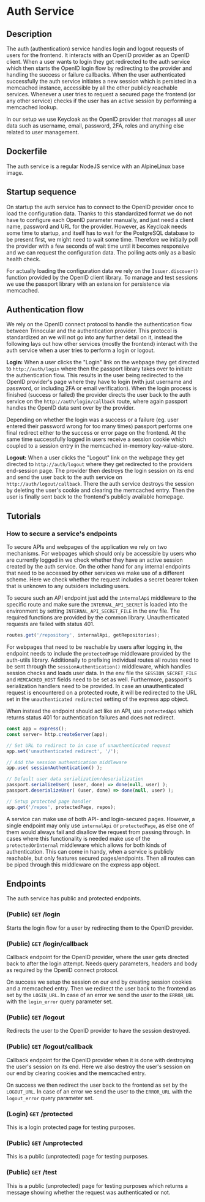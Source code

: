 
# Auth Service

## Description

The auth (authentication) service handles login and logout requests of users for the
frontend. It interacts with an OpenID provider as an OpenID client. When a user wants
to login they get redirected to the auth service which then starts the OpenID login
flow by redirecting to the provider and handling the success or failure callbacks.
When the user authenticated successfully the auth service initiates a new session
which is persisted in a memcached instance, accessible by all the other publicly
reachable services. Whenever a user tries to request a secured page the frontend (or
any other service) checks if the user has an active session by performing a memcached
lookup.

In our setup we use Keycloak as the OpenID provider that manages all user data such as
username, email, password, 2FA, roles and anything else related to user management.

## Dockerfile

The auth service is a regular NodeJS service with an AlpineLinux base image.

## Startup sequence

On startup the auth service has to connect to the OpenID provider once to load the 
configuration data. Thanks to this standardized format we do not have to configure
each OpenID parameter manually, and just need a client name, password and URL for the
provider. However, as Keycloak needs some time to startup, and itself has to wait for
the PostgreSQL database to be present first, we might need to wait some time.
Therefore we initially poll the provider with a few seconds of wait time until it 
becomes responsive and we can request the configuration data. The polling acts only
as a basic health check.

For actually loading the configuration data we rely on the `Issuer.discover()` function
provided by the OpenID client library. To manage and test sessions we use the passport
library with an extension for persistence via memcached.

## Authentication flow

We rely on the OpenID connect protocol to handle the authentication flow between 
Trinocular and the authentication provider. This protocol is standardized an we
will not go into any further detail on it, instead the following lays out how
other services (mostly the frontend) interact with the auth service when a user
tries to perform a login or logout.

__Login:__ When a user clicks the "Login" link on the webpage they get directed to
`http://auth/login` where then the passport library takes over to initiate the 
authentication flow. This results in the user being redirected to the OpenID provider's
page where they have to login (with just username and password, or including 2FA or 
email verification). When the login process is finished (success or failed) the
provider directs the user back to the auth service on the `http://auth/login/callback`
route, where again passport handles the OpenID data sent over by the provider.

Depending on whether the login was a success or a failure (eg. user entered their
password wrong for too many times) passport performs one final redirect either to
the success or error page on the frontend. At the same time successfully logged in
users receive a session cookie which coupled to a session entry in the memcached
in-memory key-value-store.

__Logout:__ When a user clicks the "Logout" link on the webpage they get directed to
`http://auth/logout` where they get redirected to the providers end-session page.
The provider then destroys the login session on its end and send the user back to
the auth service on `http://auth/logout/callback`. There the auth service destroys
the session by deleting the user's cookie and clearing the memcached entry. Then
the user is finally sent back to the frontend's publicly available homepage.

## Tutorials

### How to secure a service's endpoints

To secure APIs and webpages of the application we rely on two mechanisms. For webpages
which should only be accessible by users who are currently logged in we check whether
they have an active session created by the auth service. On the other hand for any
internal endpoints that need to be accessed by other services we make use of a different
scheme. Here we check whether the request includes a secret bearer token that is
unknown to any outsiders including users.

To secure such an API endpoint just add the `internalApi` middleware to the specific
route and make sure the `INTERNAL_API_SECRET` is loaded into the environment by
setting `INTERNAL_API_SECRET_FILE` in the env file. The required functions are provided
by the common library. Unauthenticated requests are failed with status 401.

```js
routes.get('/repository', internalApi, getRepositories);
```

For webpages that need to be reachable by users after logging in, the endpoint needs
to include the `protectedPage` middleware provided by the auth-utils library. Additionally
to prefixing individual routes all routes need to be sent through the `sessionAuthentication()`
middleware, which handles session checks and loads user data. In the env file the
`SESSION_SECRET_FILE` and `MEMCACHED_HOST` fields need to be set as well. Furthermore, 
passport's serialization handlers need to be provided. In case an unauthenticated request
is encountered on a protected route, it will be redirected to the URL set in the
`unauthenticated redirected` setting of the express app object.

When instead the endpoint should act like an API, use `protectedApi` which returns status
401 for authentication failures and does not redirect.

```js
const app = express();
const server= http.createServer(app);

// Set URL to redirect to in case of unauthenticated request
app.set('unauthenticated redirect', '/');

// Add the session authentication middleware
app.use( sessionAuthentication() );

// Default user data serialization/deserialization
passport.serializeUser( (user, done) => done(null, user) );
passport.deserializeUser( (user, done) => done(null, user) );

// Setup protected page handler
app.get('/repos', protectedPage, repos);
```

A service can make use of both API- and login-secured pages. However, a single endpoint
may only use `internalApi` or `protectedPage`, as else one of them would always fail
and disallow the request from passing through. In cases where this functionality is needed
make use of the `protectedOrInternal` middleware which allows for both kinds of
authentication. This can come in handy, when a service is publicly reachable, but only
features secured pages/endpoints. Then all routes can be piped through this middleware
on the express app object.


## Endpoints

The auth service has public and protected endpoints.

### (Public) `GET` /login

Starts the login flow for a user by redirecting them to the OpenID provider.

### (Public) `GET` /login/callback

Callback endpoint for the OpenID provider, where the user gets directed back
to after the login attempt. Needs query parameters, headers and body as
required by the OpenID connect protocol.

On success we setup the session on our end by creating session cookies and a
memcached entry. Then we redirect the user back to the frontend as set by
the `LOGIN_URL`. In case of an error we send the user to the `ERROR_URL` with
the `login_error` query parameter set.

### (Public) `GET` /logout

Redirects the user to the OpenID provider to have the session destroyed.

### (Public) `GET` /logout/callback

Callback endpoint for the OpenID provider when it is done with destroying the
user's session on its end. Here we also destroy the user's session on our
end by clearing cookies and the memcached entry.


On success we then redirect the user back to the frontend as set by the
`LOGOUT_URL`. In case of an error we send the user to the `ERROR_URL` with
the `logout_error` query parameter set.

### (Login) `GET` /protected

This is a login protected page for testing purposes.

### (Public) `GET` /unprotected

This is a public (unprotected) page for testing purposes.

### (Public) `GET` /test

This is a public (unprotected) page for testing purposes which returns
a message showing whether the request was authenticated or not.

